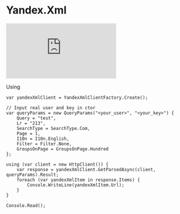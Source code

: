 # Yandex.Xml
[![NuGet version (Yandex.Xml)](https://img.shields.io/nuget/v/Yandex.Xml)](https://www.nuget.org/packages/Yandex.Xml/)

Using
```
var yandexXmlClient = YandexXmlClientFactory.Create();
            
// Input real user and key in ctor
var queryParams = new QueryParams("<your_user>", "<your_key>") {
	Query = "test",
	Lr = "213",
	SearchType = SearchType.Com,
	Page = 1, 
	I10n = I10n.English, 
	Filter = Filter.None, 
	GroupsOnPage = GroupsOnPage.Hundred
};

using (var client = new HttpClient()) {
	var response = yandexXmlClient.GetParsedAsync(client, queryParams).Result;
	foreach (var yandexXmlItem in response.Items) {
		Console.WriteLine(yandexXmlItem.Url);
	}
}

Console.Read();
```
